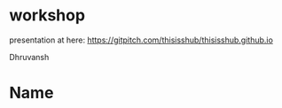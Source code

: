 # workshop

presentation at here: https://gitpitch.com/thisisshub/thisisshub.github.io

Dhruvansh

# Name
